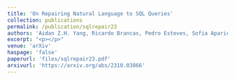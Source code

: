 ```yaml
---
title: 'On Repairing Natural Language to SQL Queries'
collection: publications
permalink: /publication/sqlrepair23
authors: 'Aidan Z.H. Yang, Ricardo Brancas, Pedro Esteves, Sofia Aparicio, Joao Pedro Nadkarni, Miguel Terra-Neves, Vasco Manquinho, Ruben Martins'
excerpt: "<p></p>"
venue: 'arXiv'
haspage: 'false'
paperurl: 'files/sqlrepair23.pdf'
arxivurl: 'https://arxiv.org/abs/2310.03866'
---
```

